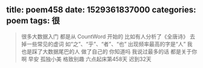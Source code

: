 title: poem458
date: 1529361837000
categories: poem
tags: 很
---
> 很多大数据入门
都是从 CountWord 开始的
比如有人分析了《全唐诗》
去掉一些常见的虚词
如“之”、“乎”、“者”、“也”
出现频率最高的字是“人”
我也是踩了大数据尾巴的人
做了自己的
你知道吗
我说过最多的话
都是关于你啊
早安
孤独小美
格致别趣
六点起床第458天 迟到32天